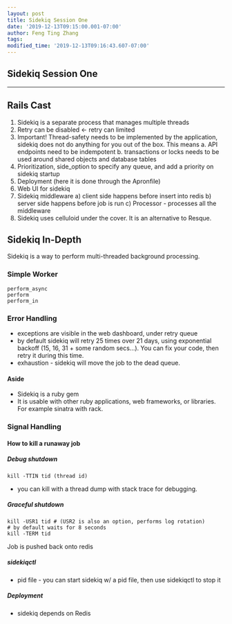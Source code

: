 ```yaml
---
layout: post
title: Sidekiq Session One
date: '2019-12-13T09:15:00.001-07:00'
author: Feng Ting Zhang
tags:
modified_time: '2019-12-13T09:16:43.607-07:00'
---
```


## Sidekiq Session One

----------

## Rails Cast
1. Sidekiq is a separate process that manages multiple threads
2. Retry can be disabled <- retry can limited
3. Important! Thread-safety needs to be implemented by the application, sidekiq does not do anything for you out of the box. This means
a. API endpoints need to be indempotent
b. transactions or locks needs to be used around shared objects and database tables
4. Prioritization, side_option to specify any queue, and add a priority on sidekiq startup
5. Deployment (here it is done through the Apronfile)
6. Web UI for sidekiq
7. Sidekiq middleware
a) client side happens before insert into redis
b) server side happens before job is run
c) Processor - processes all the middleware
8. Sidekiq uses celluloid under the cover. It is an alternative to Resque.

## Sidekiq In-Depth
Sidekiq is a way to perform multi-threaded background processing.

 
### Simple Worker
```
perform_async
perform 
perform_in
```

### Error Handling
* exceptions are visible in the web dashboard, under retry queue
* by default sidekiq will retry 25 times over 21 days, using exponential backoff (15, 16, 31 + some random secs...). You can fix your code, then retry it during this time.
* exhaustion - sidekiq will move the job to the dead queue.

#### Aside
* Sidekiq is a ruby gem
* It is usable with other ruby applications, web frameworks, or libraries. For example sinatra with rack.

### Signal Handling
#### How to kill a runaway job
##### Debug shutdown
```
kill -TTIN tid (thread id)
```
- you can kill with a thread dump with stack trace for debugging.

##### Graceful shutdown
```
kill -USR1 tid # (USR2 is also an option, performs log rotation)
# by default waits for 8 seconds
kill -TERM tid
```

Job is pushed back onto redis

##### sidekiqctl
- pid file - you can start sidekiq w/ a pid file, then use sidekiqctl to stop it

##### Deployment
- sidekiq depends on Redis









